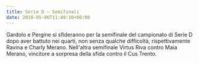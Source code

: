 ```yaml
---
title: Serie D – Semifinali
date: 2010-05-06T11:49:10+00:00
---
```

Gardolo e Pergine si sfideranno per la semifinale del campionato di Serie D dopo aver battuto nei quarti, non senza qualche difficoltà, rispettivamente Ravina e Charly Merano. Nell'altra semifinale Virtus Riva contro Maia Merano, vincitore a sorpresa della sfida contro il Cus Trento.